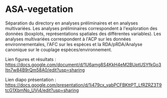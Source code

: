 # ASA-vegetation

Séparation du directory en analyses préliminaires et en analyses multivariées.
Les analyses préliminaires correspondent à l'exploration des données (boxplots, représentations spatiales des différentes variables).
Les analyses multivariées correspondent à l'ACP sur les données environnementales, l'AFC sur les espèces et la RDA/pRDA/Analyse canonique sur le couplage espèces/environnement.

Lien figures et résultats : https://docs.google.com/document/d/1U6amg8S4KkH4eM2BUptUSYfkGo3Itn7w84B9rQm58A0/edit?usp=sharing
  
Lien diapo présentation : https://docs.google.com/presentation/d/1i479cx_yabPCFBKttPT_LfRZRZ3T9tcG1XbmNo_UVj4/edit?usp=sharing
